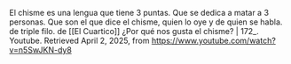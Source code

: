 El chisme es una lengua que tiene 3 puntas. Que se dedica a matar a 3 personas. Que son el que dice el chisme, quien lo oye y de quien se habla. de triple filo. 
de [[El Cuartico]] ¿Por qué nos gusta el chisme? | 172_. Youtube. Retrieved April 2, 2025, from https://www.youtube.com/watch?v=n5SwJKN-dy8